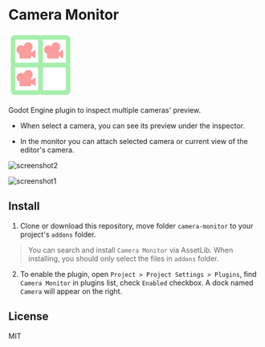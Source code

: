 # Camera Monitor

<img src="icon.png" width="128px">

Godot Engine plugin to inspect multiple cameras' preview.

- When select a camera, you can see its preview under the inspector.

- In the monitor you can attach selected camera or current view of the editor's camera.

![screenshot2](https://user-images.githubusercontent.com/12966814/145560814-2cac5fe5-f815-464d-baed-8bd2517761b6.gif)

![screenshot1](https://user-images.githubusercontent.com/12966814/145560826-a0194e74-d9d3-4f64-85e0-ad23b45441b6.png)

## Install

1. Clone or download this repository, move folder `camera-monitor` to your project's `addons` folder.

> You can search and install `Camera Monitor` via AssetLib. When installing, you should only select the files in `addons` folder.

2. To enable the plugin, open `Project > Project Settings > Plugins`, find `Camera Monitor` in plugins list, check `Enabled` checkbox. A dock named `Camera` will appear on the right.

## License

MIT

